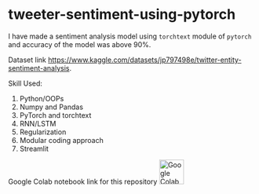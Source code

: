 # tweeter-sentiment-using-pytorch 

I have made a sentiment analysis model using `torchtext` module of `pytorch` and accuracy of the model was above 90%.

Dataset link https://www.kaggle.com/datasets/jp797498e/twitter-entity-sentiment-analysis.

Skill Used:

1) Python/OOPs
2) Numpy and Pandas
3) PyTorch and torchtext
4) RNN/LSTM
5) Regularization
6) Modular coding approach
7) Streamlit


Google Colab notebook link for this repository [<img src="https://colab.research.google.com/img/colab_favicon_256px.png" alt="Google Colab" width="50" height="50">](https://colab.research.google.com/drive/1TngXrAjhOLJXunNlsO4LR7TkMbunwRZF?usp=sharing)



